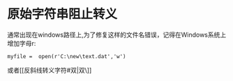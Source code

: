 # 原始字符串阻止转义

通常出现在windows路径上,为了修复这样的文件名错误，记得在Windows系统上增加字母r:
```jupyter
myfile =  open(r'C:\new\text.dat','w')
```

或者[[反斜线转义字符#双|双\\]]

